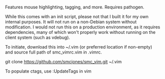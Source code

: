 Features mouse highlighting, tagging, and more. Requires pathogen.

While this comes with an init script, please not that I built it for my own internal purposes. It will not run on a non-Debian system
without modification. I would not run this on a production environment, as it requires dependencies, many of which won't properly work
without running on the client system (such as vdebug).

To initiate, download this into ~/.vim (or preferred location if non-empty) and source full path of smc_vimrc.vim in .vimrc.

git clone https://github.com/smcjones/smc_vim.git ~/.vim

To populate ctags, use :UpdateTags in vim
